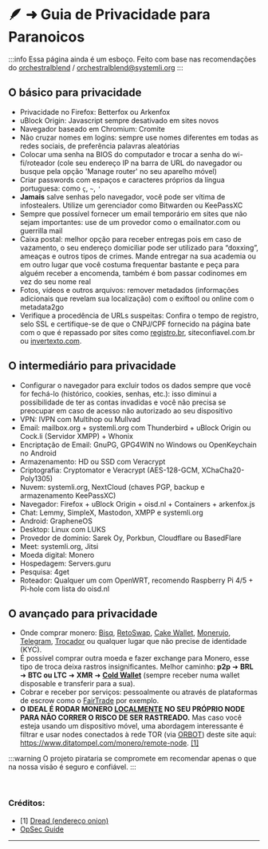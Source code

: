 # 🪶 ➜ Guia de Privacidade para Paranoicos

:::info Essa página ainda é um esboço. Feito com base nas recomendações do [orchestralblend](https://github.com/orchestralblend) / [orchestralblend@systemli.org](mailto:orchestralblend@systemli.org)
:::

## O básico para privacidade

- Privacidade no Firefox: Betterfox ou Arkenfox
- uBlock Origin: Javascript sempre desativado em sites novos
- Navegador baseado em Chromium: Cromite
- Não cruzar nomes em logins: sempre use nomes diferentes em todas as redes sociais, de preferência palavras aleatórias
- Colocar uma senha na BIOS do computador e trocar a senha do wi-fi/roteador (cole seu endereço IP na barra de URL do navegador ou busque pela opção 'Manage router' no seu aparelho móvel)
- Criar passwords com espaços e caracteres próprios da língua portuguesa: como `ç`, `~`, `'`
- **Jamais** salve senhas pelo navegador, você pode ser vítima de infostealers. Utilize um gerenciador como Bitwarden ou KeePassXC
- Sempre que possível fornecer um email temporário em sites que não sejam importantes: use de um provedor como o emailnator.com ou guerrilla mail
- Caixa postal: melhor opção para receber entregas pois em caso de vazamento, o seu endereço domiciliar pode ser utilizado para “doxxing”, ameaças e outros tipos de crimes. Mande entregar na sua academia ou em outro lugar que você costuma frequentar bastante e peça para alguém receber a encomenda, também é bom passar codinomes em vez do seu nome real
-  Fotos, vídeos e outros arquivos: remover metadados (informações adicionais que revelam sua localização) com o exiftool ou online com o metadata2go
- Verifique a procedência de URLs suspeitas: Confira o tempo de registro, selo SSL e certifique-se de que o CNPJ/CPF fornecido na página bate com o que é repassado por sites como [registro.br](https://registro.br/tecnologia/ferramentas/), siteconfiavel.com.br ou [invertexto.com](https://www.invertexto.com/whois).

## O intermediário para privacidade

- Configurar o navegador para excluir todos os dados sempre que você for fechá-lo (histórico, cookies, senhas, etc.): isso diminui a possibilidade de ter as contas invadidas e você não precisa se preocupar em caso de acesso não autorizado ao seu dispositivo
- VPN: IVPN com Multihop ou Mullvad
- Email: mailbox.org + systemli.org com Thunderbird + uBlock Origin ou Cock.li (Servidor XMPP) + Whonix
- Encriptação de Email: GnuPG, GPG4WIN no Windows ou OpenKeychain no Android
- Armazenamento: HD ou SSD com Veracrypt
- Criptografia: Cryptomator e Veracrypt (AES-128-GCM, XChaCha20-Poly1305)
- Nuvem: systemli.org, NextCloud (chaves PGP, backup e armazenamento KeePassXC)
- Navegador: Firefox + uBlock Origin + oisd.nl + Containers + arkenfox.js
- Chat: Lemmy, SimpleX, Mastodon, XMPP e systemli.org
- Android: GrapheneOS
- Desktop: Linux com LUKS
- Provedor de dominio: Sarek Oy, Porkbun, Cloudflare ou BasedFlare
- Meet: systemli.org, Jitsi
- Moeda digital: Monero 
- Hospedagem: Servers.guru
- Pesquisa: 4get
- Roteador: Qualquer um com OpenWRT, recomendo Raspberry Pi 4/5 + Pi-hole com lista do oisd.nl

## O avançado para privacidade

- Onde comprar monero: [Bisq](https://github.com/bisq-network/bisq), [RetoSwap](https://retoswap.com/#download), [Cake Wallet](https://github.com/cake-tech/cake_wallet/), [Monerujo](https://github.com/m2049r/xmrwallet/), [Telegram](https://t.me/MoneroPagamentosBot?start=ref_e5874ba0587c9630), [Trocador](https://trocador.app/pt/) ou qualquer lugar que não precise de identidade (KYC).
- É possível comprar outra moeda e fazer exchange para Monero, esse tipo de troca deixa rastros insignificantes. 
Melhor caminho: **p2p** ➜ **BRL** ➜ **BTC ou LTC** ➜ **XMR** ➜ [**Cold Wallet**](https://www.getmonero.org/pt-br/downloads/index.html) (sempre receber numa wallet disposable e transferir para a sua).
- Cobrar e receber por serviços: pessoalmente ou através de plataformas de escrow como o [FairTrade](https://kycnot.me/service/fairtrade) por exemplo.
- **O IDEAL É RODAR MONERO [LOCALMENTE](https://sethforprivacy.com/guides/run-a-monero-node/) NO SEU PRÓPRIO NODE PARA NÃO CORRER O RISCO DE SER RASTREADO.**
Mas caso você esteja usando um dispositivo móvel, uma abordagem interessante é filtrar e usar nodes conectados à rede TOR (via [ORBOT](https://github.com/guardianproject/orbot-android)) deste site aqui: https://www.ditatompel.com/monero/remote-node. [[1]](https://pirataria.link/guias/quero-privacidade#creditos)


:::warning O projeto pirataria se compromete em recomendar apenas o que na nossa visão é seguro e confiável.
:::

‎ 
‎ 
### Créditos:
- [1] [Dread (endereço onion)](https://dreadytofatroptsdj6io7l3xptbet6onoyno2yv7jicoxknyazubrad.onion/d/Monero/wiki?id=0d4cc7df)
- [OpSec Guide](https://raw.githubusercontent.com/whos-zycher/opsec-guide/refs/heads/main/guide.md)
‎ 
---
